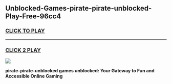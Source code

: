 
## Unblocked-Games-pirate-pirate-unblocked-Play-Free-96cc4
<h3>
<a href="https://premium76.site?title=pirate-pirate-unblocked&ref=12A">CLICK TO PLAY</a></h3>
<hr>

<h3>
<a href="https://premium76.site?title=pirate-pirate-unblocked&ref=12A">CLICK 2 PLAY</a>
  
</h3>

<a href="https://premium76.site?title=pirate-pirate-unblocked&ref=12A"><img src="https://clearcache.store/games.png"></a>


**pirate-pirate-unblocked games unblocked: Your Gateway to Fun and Accessible Online Gaming**
